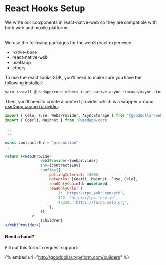 # React Hooks Setup

We write our components in react-native-web so they are compatible with both web and mobile platforms.

\
We use the following packages for the web3 react experience:

* native-base
* react-native-web
* useDapp
* ethers

To use the react hooks SDK, you'll need to make sure you have the following installed:

```sh
yarn install @usedapp/core ethers react-native-async-storage/async-storage react react-native react-native-web

```

Then, you'll need to create a context provider which is a wrapper around[ useDapp context provider](https://usedapp-docs.netlify.app/docs/api%20reference/providers/#dappprovider):

```jsx
import { Celo, Fuse, Web3Provider, AsyncStorage } from '@gooddollar/web3sdk-v2'
import { Goerli, Mainnet } from '@usedapp/core'

...
...

const contractsEnv = "production"
..

return (<Web3Provider
                web3Provider={webprovider}
                env={contractsEnv}
                config={{
                    pollingInterval: 15000,
                    networks: [Goerli, Mainnet, Fuse, Celo],
                    readOnlyChainId: undefined,
                    readOnlyUrls: {
                        1: 'https://rpc.ankr.com/eth',
                        122: 'https://rpc.fuse.io',
                        42220: 'https://forno.celo.org',
                    },
                }}
            >
                {children}
</Web3Provider>)
```

#### Need a hand?

Fill out this form to request support:

{% embed url="http://gooddollar.typeform.com/builders" %}
